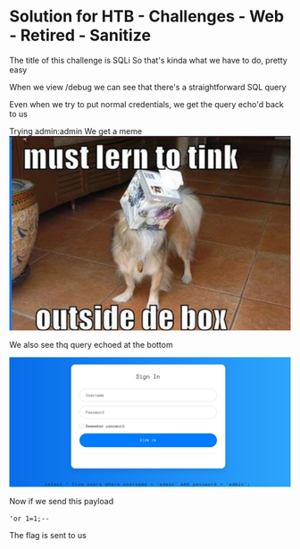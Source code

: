 # Solution for HTB - Challenges - Web - Retired - Sanitize

The title of this challenge is SQLi
So that's kinda what we have to do, pretty easy

When we view /debug we can see that there's a straightforward SQL query

Even when we try to put normal credentials, we get the query echo'd back to us

Trying admin:admin
We get a meme
![Meme](https://github.com/HanozDar/challenges/blob/master/sanitize/images/meme.png)

We also see thq query echoed at the bottom

![Query echo](https://github.com/HanozDar/challenges/blob/master/sanitize/images/query_at_bottom.png)


Now if we send this payload
```text
'or 1=1;--
```

The flag is sent to us

